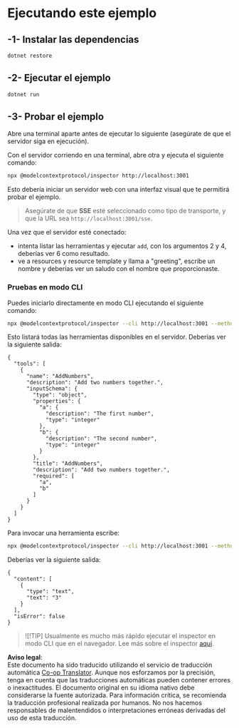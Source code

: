 <!--
CO_OP_TRANSLATOR_METADATA:
{
  "original_hash": "2a58caa6e11faa09470b7f81e6729652",
  "translation_date": "2025-07-13T20:07:41+00:00",
  "source_file": "03-GettingStarted/05-sse-server/solution/dotnet/README.md",
  "language_code": "es"
}
-->
# Ejecutando este ejemplo

## -1- Instalar las dependencias

```bash
dotnet restore
```

## -2- Ejecutar el ejemplo

```bash
dotnet run
```

## -3- Probar el ejemplo

Abre una terminal aparte antes de ejecutar lo siguiente (asegúrate de que el servidor siga en ejecución).

Con el servidor corriendo en una terminal, abre otra y ejecuta el siguiente comando:

```bash
npx @modelcontextprotocol/inspector http://localhost:3001
```

Esto debería iniciar un servidor web con una interfaz visual que te permitirá probar el ejemplo.

> Asegúrate de que **SSE** esté seleccionado como tipo de transporte, y que la URL sea `http://localhost:3001/sse`.

Una vez que el servidor esté conectado:

- intenta listar las herramientas y ejecutar `add`, con los argumentos 2 y 4, deberías ver 6 como resultado.
- ve a resources y resource template y llama a "greeting", escribe un nombre y deberías ver un saludo con el nombre que proporcionaste.

### Pruebas en modo CLI

Puedes iniciarlo directamente en modo CLI ejecutando el siguiente comando:

```bash 
npx @modelcontextprotocol/inspector --cli http://localhost:3001 --method tools/list
```

Esto listará todas las herramientas disponibles en el servidor. Deberías ver la siguiente salida:

```text
{
  "tools": [
    {
      "name": "AddNumbers",
      "description": "Add two numbers together.",
      "inputSchema": {
        "type": "object",
        "properties": {
          "a": {
            "description": "The first number",
            "type": "integer"
          },
          "b": {
            "description": "The second number",
            "type": "integer"
          }
        },
        "title": "AddNumbers",
        "description": "Add two numbers together.",
        "required": [
          "a",
          "b"
        ]
      }
    }
  ]
}
```

Para invocar una herramienta escribe:

```bash
npx @modelcontextprotocol/inspector --cli http://localhost:3001 --method tools/call --tool-name AddNumbers --tool-arg a=1 --tool-arg b=2
```

Deberías ver la siguiente salida:

```text
{
  "content": [
    {
      "type": "text",
      "text": "3"
    }
  ],
  "isError": false
}
```

> ![!TIP]
> Usualmente es mucho más rápido ejecutar el inspector en modo CLI que en el navegador.
> Lee más sobre el inspector [aquí](https://github.com/modelcontextprotocol/inspector).

**Aviso legal**:  
Este documento ha sido traducido utilizando el servicio de traducción automática [Co-op Translator](https://github.com/Azure/co-op-translator). Aunque nos esforzamos por la precisión, tenga en cuenta que las traducciones automáticas pueden contener errores o inexactitudes. El documento original en su idioma nativo debe considerarse la fuente autorizada. Para información crítica, se recomienda la traducción profesional realizada por humanos. No nos hacemos responsables de malentendidos o interpretaciones erróneas derivadas del uso de esta traducción.